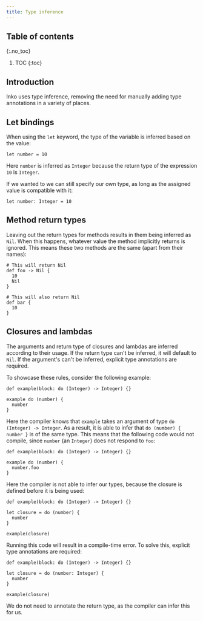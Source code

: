 ```yaml
---
title: Type inference
---
```

<!-- vale off -->

## Table of contents
{:.no_toc}

1. TOC
{:toc}

## Introduction

Inko uses type inference, removing the need for manually adding type annotations
in a variety of places.

## Let bindings

When using the `let` keyword, the type of the variable is inferred based on the
value:

```inko
let number = 10
```

Here `number` is inferred as `Integer` because the return type of the expression
`10` is `Integer`.

If we wanted to we can still specify our own type, as long as the assigned value
is compatible with it:

```inko
let number: Integer = 10
```

## Method return types

Leaving out the return types for methods results in them being inferred as
`Nil`. When this happens, whatever value the method implicitly returns is
ignored. This means these two methods are the same (apart from their names):

```inko
# This will return Nil
def foo -> Nil {
  10
  Nil
}

# This will also return Nil
def bar {
  10
}
```

## Closures and lambdas

The arguments and return type of closures and lambdas are inferred according to
their usage. If the return type can't be inferred, it will default to `Nil`. If
the argument's can't be inferred, explicit type annotations are required.

To showcase these rules, consider the following example:

```inko
def example(block: do (Integer) -> Integer) {}

example do (number) {
  number
}
```

Here the compiler knows that `example` takes an argument of type `do (Integer)
-> Integer`. As a result, it is able to infer that `do (number) { number }` is
of the same type. This means that the following code would not compile, since
`number` (an `Integer`) does not respond to `foo`:

```inko
def example(block: do (Integer) -> Integer) {}

example do (number) {
  number.foo
}
```

Here the compiler is not able to infer our types, because the closure is defined
before it is being used:

```inko
def example(block: do (Integer) -> Integer) {}

let closure = do (number) {
  number
}

example(closure)
```

Running this code will result in a compile-time error. To solve this, explicit
type annotations are required:

```inko
def example(block: do (Integer) -> Integer) {}

let closure = do (number: Integer) {
  number
}

example(closure)
```

We do not need to annotate the return type, as the compiler can infer this for
us.
